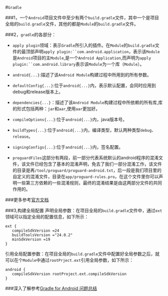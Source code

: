 #`Gradle`

###1，一个`Android`项目文件中至少有两个`build.gradle`文件，其中一个是项目全局的`build.gradle`文件，其他的都是`Module`的`build.gradle`文件。

###2，`gradle`的各部分：

  - `apply plugin`领域：表示`Gradle`所引入的插件。在`Module`的`build.gradle`文件的最顶部声明`apply plugin:``com.android.application`，表示该`Module`是`Android`项目的主`Module`,是一个`Android Application`,而声明为`apply plugin:``com.android.library`表示该`Module`为一个库（`Module`）。

  - `android{...}`:描述了该`Android Module`构建过程中所用到的所有参数。
  - `defaultConfig{...}`:位于`android{...}`内，表示默认配置，会同时应用到debug和release版本上。
  - `dependencies{...}`：描述了该`Android Module`构建过程中所依赖的所有库,库的形式包括两种：`jar`和`aar`,使用`aar`更加好。
  - `compileOptions{...}`:位于`android{...}`内，java版本号。
  - `buildTypes{...}`:位于`android{...}`内，编译类型，默认两种类型`debug，release`。
  - `signingConfigs{...}`:位于`android{...}`内，签名配置。
  - `proguardFiles`这部分有两段，前一部分代表系统默认的android程序的混淆文件，该文件已经包含了基本的混淆声明，免去了我们一部分混淆工作，该文件的目录是再`/tool/proguard/proguard-android.txt`，后一段是我们项目里的自定义的混淆文件，目录在`app/proguard-rules.pro`，在这个文件里你可以声明一些第三方依赖的一些混淆规则，最终的混淆结果是由这两部分文件的共同作用的。

###更多参考[官方文档](http://google.github.io/android-gradle-dsl/current/index.html)

###3,构建全局配置
  声明全局参数：在项目全局的`build.gradle`文件中，通过`ext`领域可以指定全局的配置信息，如下所示：

	ext {
       compileSdkVersion =24
	   buildToolsVersion ="24.0.2"
	   minSdkVersion =19
	}

  引用全局配置参数：在项目全局的`build.gradle`文件中配置好全局参数之后，就可以在个`Module`中通过`rootPrject.ext`引用全局参数，如下所示：

	android {
       compileSdkVersion rootProject.ext.compileSdkVersion
	}

	
###深入了解参考[Gradle for Android 问题总结](http://www.jianshu.com/p/9dcec4a14c52#)